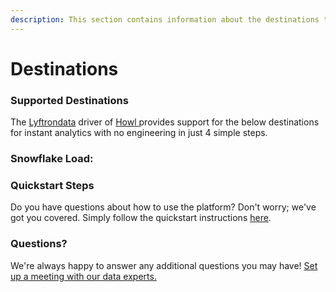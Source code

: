 ```yaml
---
description: This section contains information about the destinations that Howl  supports.
---
```


# Destinations

### Supported Destinations

The [Lyftrondata](https://www.lyftrondata.com/) driver of [Howl ](../howl-/None/)provides support for the below destinations for instant analytics with no engineering in just 4 simple steps.

### Snowflake Load:

### Quickstart Steps

Do you have questions about how to use the platform? Don't worry; we've got you covered. Simply follow the quickstart instructions [here](./).

### Questions? <a href="#questions" id="questions"></a>

We're always happy to answer any additional questions you may have! [Set up a meeting with our data experts.](https://www.lyftrondata.com/book-a-meeting/)
